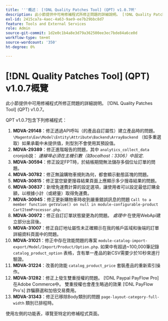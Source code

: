 ```yaml
---
title: '''概述： [!DNL Quality Patches Tool] (QPT) v1.0.7呎'
description: 此小節提供中可用修補程式所修正問題的詳細說明。 [!DNL Quality Patches Tool] (QPT) v1.0.7。
exl-id: 2415ca7a-4aec-4a63-9ae9-ee7b29bbc8d7
feature: Tools and External Services
role: Admin
source-git-commit: 1d2e0c1b4a8e3d79a362500ee3ec7bde84a6ce0d
workflow-type: tm+mt
source-wordcount: '350'
ht-degree: 0%

---
```


# [!DNL Quality Patches Tool] (QPT) v1.0.7概覽

此小節提供中可用修補程式所修正問題的詳細說明。 [!DNL Quality Patches Tool] (QPT) v1.0.7。

QPT v1.0.7包含下列修補程式：

1. **MDVA-29148**：修正透過API呼叫（的產品自訂屬性）建立產品時的問題。 `\Magento\Eav\Model\Entity\Attribute\Backend\ArrayBackend` （如多重選取）如果承載中未提供值，則型別不會使用其預設值。
1. **MDVA-29389**：修正進階報告的問題，其中 `analytics_collect_data` cronjob說： *連線埠必須在主機引數（如localhost：3306）中設定*.
1. **MDVA-30594**：修正設定FPT時，於結帳期間無法儲存多個位址訂單的問題。
1. **MDVA-30782**：修正無論購物車規則為何，都會顯示動態區塊的問題。
1. **MDVA-30815**：修正當您變更搜尋結果頁面上應顯示多少搜尋結果的問題。
1. **MDVA-30837**：新增免運費計算的設定選項，讓使用者可以設定最低訂購金額，以根據小計（或總量）取得免運費。
1. **MDVA-30945**：修正更新購物車時收到嚴重錯誤訊息的問題 `Call to a member function getValue() on null in module-configurable-product CartItemProcessor.php`.
1. **MDVA-30972**：修正自訂訂單狀態變更為的問題。 *處理中* 在使用WebApi建立部分出貨後。
1. **MDVA-31007**：修正自訂地址屬性未正確顯示在我的帳戶區域和後端的訂單詳細資料頁面中的問題。
1. **MDVA-31021**：修正中存在效能問題的專案 `module-catalog-import-export/Model/Import/Product/Option.php`. 如果中有超過~100,000筆記錄 `catalog_product_option` 表格，含有單一產品的新CSV需要少於10秒來進行驗證。
1. **MDVA-31224**：改善的效能 `catalog_product_price` 套裝產品的重新索引操作。
1. **MDVA-31282**：修正上發生雙重授權的問題。 [!DNL Paypal PayFlow Pro] 在Adobe Commerce中。 雙重授權也會產生略過的效果 [!DNL PayFlow Pro's] 詐騙篩選和加倍交易費用。
1. **MDVA-31343**：修正已移除Body類別的問題 `page-layout-category-full-width` 類別已排程時。

使用左側的功能表，導覽至特定的修補程式頁面。
